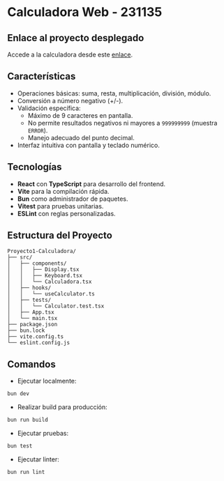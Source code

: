 # Calculadora Web - 231135

## Enlace al proyecto desplegado

Accede a la calculadora desde este [enlace](https://calicheoficial.lat/231135/Calculadora/).

## Características

- Operaciones básicas: suma, resta, multiplicación, división, módulo.
- Conversión a número negativo (+/-).
- Validación específica:
  - Máximo de 9 caracteres en pantalla.
  - No permite resultados negativos ni mayores a `999999999` (muestra `ERROR`).
  - Manejo adecuado del punto decimal.
- Interfaz intuitiva con pantalla y teclado numérico.

## Tecnologías

- **React** con **TypeScript** para desarrollo del frontend.
- **Vite** para la compilación rápida.
- **Bun** como administrador de paquetes.
- **Vitest** para pruebas unitarias.
- **ESLint** con reglas personalizadas.

## Estructura del Proyecto

```
Proyecto1-Calculadora/
├── src/
│   ├── components/
│   │   ├── Display.tsx
│   │   ├── Keyboard.tsx
│   │   └── Calculadora.tsx
│   ├── hooks/
│   │   └── useCalculator.ts
│   ├── tests/
│   │   └── Calculator.test.tsx
│   ├── App.tsx
│   └── main.tsx
├── package.json
├── bun.lock
├── vite.config.ts
└── eslint.config.js
```

## Comandos

- Ejecutar localmente:

```bash
bun dev
```

- Realizar build para producción:

```bash
bun run build
```

- Ejecutar pruebas:

```bash
bun test
```

- Ejecutar linter:

```bash
bun run lint
```
